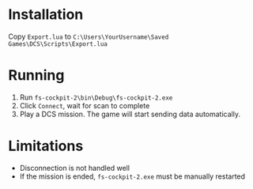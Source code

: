 # Installation
Copy `Export.lua` to `C:\Users\YourUsername\Saved Games\DCS\Scripts\Export.lua`

# Running
1. Run `fs-cockpit-2\bin\Debug\fs-cockpit-2.exe`
2. Click `Connect`, wait for scan to complete
3. Play a DCS mission. The game will start sending data automatically.

# Limitations
* Disconnection is not handled well
* If the mission is ended, `fs-cockpit-2.exe` must be manually restarted
